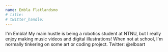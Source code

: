 ```yaml
---
name: Embla Flatlandsmo
# title: 
# twitter_handle: 
---
```

I'm Embla! My main hustle is being a robotics student at NTNU, but I really enjoy making music videos and digital illustrations! When not at school, I'm normally tinkering on some art or coding project. 
Twitter: @elboart

